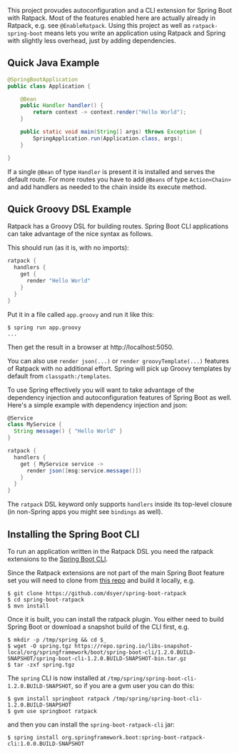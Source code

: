This project provudes autoconfiguration and a CLI extension for Spring 
Boot with Ratpack. Most of the features enabled here are actually
already in Ratpack, e.g. see `@EnableRatpack`. Using this project as well
as `ratpack-spring-boot` means lets you write an application using Ratpack
and Spring with slightly less overhead, just by adding dependencies.

## Quick Java Example

```java
@SpringBootApplication
public class Application {

    @Bean
    public Handler handler() {
        return context -> context.render("Hello World");
    }

    public static void main(String[] args) throws Exception {
        SpringApplication.run(Application.class, args);
    }

}
```

If a single `@Bean` of type `Handler` is present it is installed and
serves the default route. For more routes you have to add `@Beans` of
type `Action<Chain>` and add handlers as needed to the chain inside
its execute method.

## Quick Groovy DSL Example

Ratpack has a Groovy DSL for building routes. Spring Boot CLI
applications can take advantage of the nice syntax as follows.

This should run (as it is, with no imports):

```groovy
ratpack {
  handlers {
    get {
      render "Hello World"
    }
  }
}
```

Put it in a file called `app.groovy` and run it like this:

```
$ spring run app.groovy
...
```

Then get the result in a browser at http://localhost:5050.

You can also use `render json(...)` or `render groovyTemplate(...)`
features of Ratpack with no additional effort. Spring will pick up
Groovy templates by default from `classpath:/templates`.

To use Spring effectively you will want to take advantage of the
dependency injection and autoconfiguration features of Spring Boot as
well. Here's a simple example with dependency injection and json:

```groovy
@Service
class MyService {
  String message() { "Hello World" }
}

ratpack {
  handlers {
    get { MyService service ->
      render json([msg:service.message()])
    }
  }
}
```

The `ratpack` DSL keyword only supports `handlers` inside its
top-level closure (in non-Spring apps you might see `bindings` as
well).

## Installing the Spring Boot CLI

To run an application written in the Ratpack DSL you need the ratpack
extensions to the
[Spring Boot CLI](http://docs.spring.io/spring-boot/docs/current/reference/htmlsingle/#getting-started-installing-the-cli).

Since the Ratpack extensions are not part of the main Spring Boot
feature set you will need to clone from
[this repo](https://github.com/dsyer/spring-boot-ratpack) and build it
locally, e.g.

```
$ git clone https://github.com/dsyer/spring-boot-ratpack
$ cd spring-boot-ratpack
$ mvn install
```

Once it is built, you can install the ratpack plugin. You either need
to build Spring Boot or download a snapshot build of the CLI first,
e.g.

```
$ mkdir -p /tmp/spring && cd $_
$ wget -O spring.tgz https://repo.spring.io/libs-snapshot-local/org/springframework/boot/spring-boot-cli/1.2.0.BUILD-SNAPSHOT/spring-boot-cli-1.2.0.BUILD-SNAPSHOT-bin.tar.gz
$ tar -zxf spring.tgz
```

The `spring` CLI is now installed at `/tmp/spring/spring-boot-cli-1.2.0.BUILD-SNAPSHOT`, so if you are a gvm user you can do this:

```
$ gvm install springboot ratpack /tmp/spring/spring-boot-cli-1.2.0.BUILD-SNAPSHOT
$ gvm use springboot ratpack
```

and then you can install the `spring-boot-ratpack-cli` jar:

```
$ spring install org.springframework.boot:spring-boot-ratpack-cli:1.0.0.BUILD-SNAPSHOT
```

